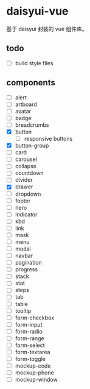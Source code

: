 # daisyui-vue

基于 daisyui 封装的 vue 组件库。

## todo

- [ ] build style files

## components

- [ ] alert
- [ ] artboard
- [ ] avatar
- [ ] badge
- [ ] breadcrumbs
- [x] button
  - [ ] responsive buttons
- [x] button-group
- [ ] card
- [ ] carousel
- [ ] collapse
- [ ] countdown
- [ ] divider
- [x] drawer
- [ ] dropdown
- [ ] footer
- [ ] hero
- [ ] indicator
- [ ] kbd
- [ ] link
- [ ] mask
- [ ] menu
- [ ] modal
- [ ] navbar
- [ ] pagination
- [ ] progress
- [ ] stack
- [ ] stat
- [ ] steps
- [ ] tab
- [ ] table
- [ ] tooltip
- [ ] form-checkbox
- [ ] form-input
- [ ] form-radio
- [ ] form-range
- [ ] form-select
- [ ] form-textarea
- [ ] form-toggle
- [ ] mockup-code
- [ ] mockup-phone
- [ ] mockup-window
